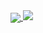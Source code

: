 

<a href="#">
  <img align="center" src="https://github-stats.azuradara.vercel.app/api?username=zolmine&count_private=true&show_icons=true&theme=calm&icon_color=9e9e9e&text_color=9e9e9e&title_color=FFFFFF&hide_border=true&bg_color=0d1117&include_all_commits=true&custom_title=Github%20Stats%20(=ↀωↀ=)✧" />
</a>
<a href="#">
  <img align="ctr" src="https://github-stats.azuradara.vercel.app/api/top-langs/?username=zolmine&layout=compact&custom_title=Most%20Used%20Languages&bg_color=0d1117&text_color=9e9e9e&title_color=FFFFFF&hide_border=true" />
</a>


